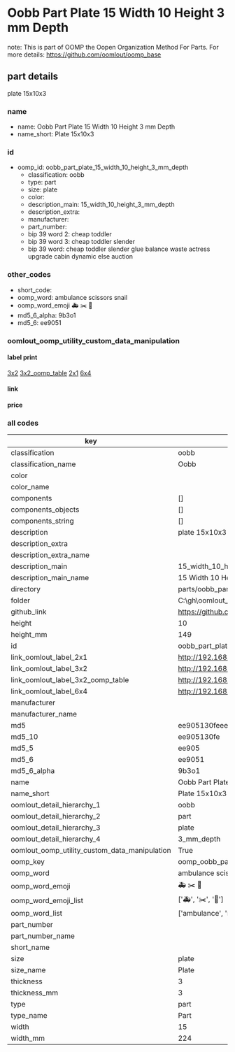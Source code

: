 # Oobb Part Plate 15 Width 10 Height 3 mm Depth  

note: This is part of OOMP the Oopen Organization Method For Parts. For more details: https://github.com/oomlout/oomp_base

##  part details
  



plate 15x10x3



### name
* name: Oobb Part Plate 15 Width 10 Height 3 mm Depth
* name_short: Plate 15x10x3 
### id
* oomp_id: oobb_part_plate_15_width_10_height_3_mm_depth
  * classification: oobb
  * type: part
  * size: plate
  * color: 
  * description_main: 15_width_10_height_3_mm_depth
  * description_extra: 
  * manufacturer: 
  * part_number: 
  * bip 39 word 2: cheap toddler
  * bip 39 word 3: cheap toddler slender
  * bip 39 word: cheap toddler slender glue balance waste actress upgrade cabin dynamic else auction

### other_codes
* short_code: 
* oomp_word: ambulance scissors snail
* oomp_word_emoji :ambulance: :scissors: :snail:
* md5_6_alpha: 9b3o1
* md5_6: ee9051






### oomlout_oomp_utility_custom_data_manipulation
#### label print
[3x2](http://192.168.1.245:1112/?label=oomp%209b3o1)
[3x2_oomp_table](http://192.168.1.108:1112/?label=oomp%209b3o1)
[2x1](http://192.168.1.242:1112/?label=oomp%209b3o1)
[6x4](http://192.168.1.55:1112/?label=oomp%209b3o1)    

#### link

                              

#### price







### all codes 
| key | value |  
| --- | --- |  
| classification | oobb |  
| classification_name | Oobb |  
| color |  |  
| color_name |  |  
| components | [] |  
| components_objects | [] |  
| components_string | [] |  
| description | plate 15x10x3 |  
| description_extra |  |  
| description_extra_name |  |  
| description_main | 15_width_10_height_3_mm_depth |  
| description_main_name | 15 Width 10 Height 3 mm Depth |  
| directory | parts/oobb_part_plate_15_width_10_height_3_mm_depth |  
| folder | C:\gh\oomlout_oobb_version_4_generated_parts\things\oobb_part_plate_15_width_10_height_3_mm_depth |  
| github_link | https://github.com/oomlout/oomlout_oomp_part_src/tree/main/parts/oobb_part_plate_15_width_10_height_3_mm_depth |  
| height | 10 |  
| height_mm | 149 |  
| id | oobb_part_plate_15_width_10_height_3_mm_depth |  
| link_oomlout_label_2x1 | http://192.168.1.242:1112/?label=oomp%209b3o1 |  
| link_oomlout_label_3x2 | http://192.168.1.245:1112/?label=oomp%209b3o1 |  
| link_oomlout_label_3x2_oomp_table | http://192.168.1.108:1112/?label=oomp%209b3o1 |  
| link_oomlout_label_6x4 | http://192.168.1.55:1112/?label=oomp%209b3o1 |  
| manufacturer |  |  
| manufacturer_name |  |  
| md5 | ee905130feeea05bde88d63f96b8d937 |  
| md5_10 | ee905130fe |  
| md5_5 | ee905 |  
| md5_6 | ee9051 |  
| md5_6_alpha | 9b3o1 |  
| name | Oobb Part Plate 15 Width 10 Height 3 mm Depth |  
| name_short | Plate 15x10x3  |  
| oomlout_detail_hierarchy_1 | oobb |  
| oomlout_detail_hierarchy_2 | part |  
| oomlout_detail_hierarchy_3 | plate |  
| oomlout_detail_hierarchy_4 | 3_mm_depth |  
| oomlout_oomp_utility_custom_data_manipulation | True |  
| oomp_key | oomp_oobb_part_plate_15_width_10_height_3_mm_depth |  
| oomp_word | ambulance scissors snail |  
| oomp_word_emoji | :ambulance: :scissors: :snail: |  
| oomp_word_emoji_list | [':ambulance:', ':scissors:', ':snail:'] |  
| oomp_word_list | ['ambulance', 'scissors', 'snail'] |  
| part_number |  |  
| part_number_name |  |  
| short_name |  |  
| size | plate |  
| size_name | Plate |  
| thickness | 3 |  
| thickness_mm | 3 |  
| type | part |  
| type_name | Part |  
| width | 15 |  
| width_mm | 224 |  

